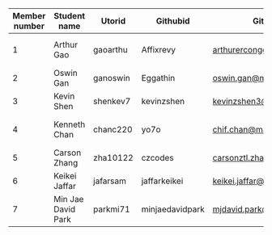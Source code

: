 | Member number | Student name       | Utorid   | Githubid        | Github Email                     | Status   | Role                      |
| ------------- | ------------------ | -------- | --------------- | -------------------------------- | -------- | ------------------------- |
| 1             | Arthur Gao         | gaoarthu | Affixrevy       | arthurerconggao@gmail.com        | Enrolled | Scrum Leader/UI/UX Lead   |
| 2             | Oswin Gan          | ganoswin | Eggathin        | oswin.gan@mail.utoronto.ca       | Enrolled | Server Side Engineer      |
| 3             | Kevin Shen         | shenkev7 | kevinzshen      | kevinzshen3@gmail.com            | Enrolled | Software Developer        |
| 4             | Kenneth Chan       | chanc220 | yo7o            | chif.chan@mail.utoronto.ca       | Enrolled | Server Side Lead Engineer |
| 5             | Carson Zhang       | zha10122 | czcodes         | carsonztl.zhang@mail.utoronto.ca | Enrolled | Database Lead             |
| 6             | Keikei Jaffar      | jafarsam | jaffarkeikei    | keikei.jaffar@mail.utoronto.ca   | Enrolled | Front End Engineer        |
| 7             | Min Jae David Park | parkmi71 | minjaedavidpark | mjdavid.park@mail.utoronto.ca    | Enrolled | Software Developer        |
